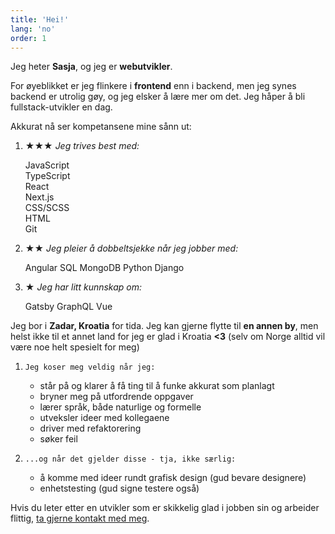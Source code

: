 ```yaml
---
title: 'Hei!'
lang: 'no'
order: 1 
---
```

Jeg heter **Sasja**, og jeg er **webutvikler**.

For øyeblikket er jeg flinkere i **frontend** enn i backend, men jeg synes backend er utrolig gøy, og jeg elsker å lære mer om det. Jeg håper å bli fullstack-utvikler en dag.

Akkurat nå ser kompetansene mine sånn ut:

1. 
    **★★★** *Jeg trives best med:*
    <div class="circles">
    <div class="l">JavaScript</div>
    <div class="l">TypeScript</div>
    <div class="l">React</div>
    <div class="l">Next.js</div>
    <div class="l">CSS/SCSS</div>
    <div class="l">HTML</div>
    <div class="l">Git</div>
    </div>

1. 
    **★★** *Jeg pleier å dobbeltsjekke når jeg jobber med:*
    <div class="circles">
    <span class="l">Angular </span>
    <span class="l">SQL</span>
    <span class="l">MongoDB</span>
    <span class="l">Python</span>
    <span class="l">Django</span>
    </div>

1. 
    **★** *Jeg har litt kunnskap om:*
    <div class="circles">
    <span class="l">Gatsby</span>
    <span class="l">GraphQL</span>
    <span class="l">Vue</span>
    </div>

Jeg bor i **Zadar, Kroatia** for tida. Jeg kan gjerne flytte til **en annen by**, men helst ikke til et annet land for jeg er glad i Kroatia **<3** (selv om Norge alltid vil være noe helt spesielt for meg)

1. 
    `Jeg koser meg veldig når jeg:`
    - står på og klarer å få ting til å funke akkurat som planlagt 
    - bryner meg på utfordrende oppgaver
    - lærer språk, både naturlige og formelle
    - utveksler ideer med kollegaene
    - driver med refaktorering
    - søker feil

1. 
    `...og når det gjelder disse - tja, ikke særlig:`
    - å komme med ideer rundt grafisk design (gud bevare designere)
    - enhetstesting (gud signe testere også)

Hvis du leter etter en utvikler som er skikkelig glad i jobben sin og arbeider flittig, [ta gjerne kontakt med meg](/#backToTop).